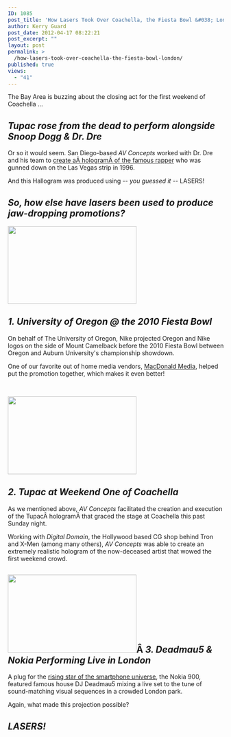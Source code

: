 ```yaml
---
ID: 1085
post_title: 'How Lasers Took Over Coachella, the Fiesta Bowl &#038; London'
author: Kerry Guard
post_date: 2012-04-17 08:22:21
post_excerpt: ""
layout: post
permalink: >
  /how-lasers-took-over-coachella-the-fiesta-bowl-london/
published: true
views:
  - "41"
---
```

The Bay Area is buzzing about the closing act for the first weekend of Coachella ...
<h2><em>Tupac rose from the dead to perform alongside Snoop Dogg &amp; Dr. Dre</em></h2>
Or so it would seem. San Diego-based <em>AV Concepts </em>worked with Dr. Dre and his team to <a href="http://www.mtv.com/news/articles/1683173/tupac-hologram-coachella.jhtml" target="_blank">create aÂ hologramÂ of the famous rapper</a> who was gunned down on the Las Vegas strip in 1996.

And this Hallogram was produced using -- <em>you guessed it </em>-- LASERS!
<h2><em>So, how else have lasers been used to produce jaw-dropping promotions?</em></h2>
<a href="http://youtu.be/-CbDwkyHnk8"><img class="alignleft size-medium wp-image-1090" title="UO" src="http://mkgmediagroup.com/wp-content/uploads/2012/04/UO-300x181.png" alt="" width="300" height="181" /></a>
<h2></h2>
<h2></h2>
<h2></h2>
<h2></h2>
<h2></h2>
<h2></h2>
<h2><em>1. University of Oregon @ the 2010 Fiesta Bowl</em></h2>
On behalf of The University of Oregon, Nike projected Oregon and Nike logos on the side of Mount Camelback before the 2010 Fiesta Bowl between Oregon and Auburn University's championship showdown.

One of our favorite out of home media vendors, <a href="http://macdonaldmedia.com/" target="_blank">MacDonald Media</a>, helped put the promotion together, which makes it even better!

&nbsp;

<a href="http://www.youtube.com/watch?v=DQgrce1VflI"><img class="alignleft size-medium wp-image-1091" title="tupac" src="http://mkgmediagroup.com/wp-content/uploads/2012/04/tupac-300x181.png" alt="" width="300" height="181" /></a>
<h2></h2>
<h2></h2>
<h2></h2>
<h2></h2>
<h2></h2>
<h2></h2>
<h2><em>2. Tupac at Weekend One of Coachella</em></h2>
As we mentioned above, <em>AV Concepts </em>facilitated the creation and execution of the TupacÂ hologramÂ that graced the stage at Coachella this past Sunday night.

Working with <em>Digital Domain</em>, the Hollywood based CG shop behind Tron and X-Men (among many others), <em>AV Concepts </em>was able to create an extremely realistic hologram of the now-deceased artist that wowed the first weekend crowd.
<h2><a href="http://www.youtube.com/watch?v=nQOOLVAzoyY"><img class="alignleft size-medium wp-image-1092" title="nokia 900" src="http://mkgmediagroup.com/wp-content/uploads/2012/04/nokia-900-300x182.png" alt="" width="300" height="182" /></a>Â <em>3. Deadmau5 &amp; Nokia Performing Live in London</em></h2>
A plug for the <a href="http://techcrunch.com/2012/04/15/nokia-lumia-900-review-this-ones-a-no-brainer/" target="_blank">rising star of the smartphone universe</a>, the Nokia 900, featured famous house DJ Deadmau5 mixing a live set to the tune of sound-matching visual sequences in a crowded London park.

Again, what made this projection possible?
<h2></h2>
<h2></h2>
<h2><em>LASERS!</em></h2>

&nbsp;